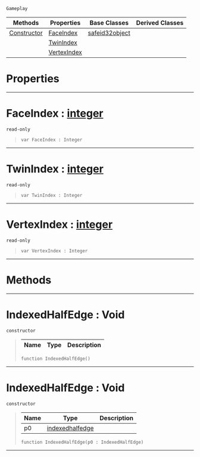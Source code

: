  `Gameplay`

|Methods|Properties|Base Classes|Derived Classes|
|---|---|---|---|
|[ Constructor](https://github.com/ZilchEngine/ZilchDocs/blob/master/code_reference/class_reference/indexedhalfedge.markdown#indexedhalfedge-void)|[ FaceIndex](https://github.com/ZilchEngine/ZilchDocs/blob/master/code_reference/class_reference/indexedhalfedge.markdown#faceindex-zero-engine-do)|[safeid32object](https://github.com/ZilchEngine/ZilchDocs/blob/master/code_reference/class_reference/safeid32object.markdown)| |
| |[ TwinIndex](https://github.com/ZilchEngine/ZilchDocs/blob/master/code_reference/class_reference/indexedhalfedge.markdown#twinindex-zero-engine-do)| | |
| |[ VertexIndex](https://github.com/ZilchEngine/ZilchDocs/blob/master/code_reference/class_reference/indexedhalfedge.markdown#vertexindex-zero-engine)| | |


 #  Properties


---  
 #  FaceIndex : [integer](https://github.com/ZilchEngine/ZilchDocs/blob/master/code_reference/nada_base_types/integer.markdown)

 `read-only`

> 
> ``` lang=cpp, name=Nada
> var FaceIndex : Integer


---  
 #  TwinIndex : [integer](https://github.com/ZilchEngine/ZilchDocs/blob/master/code_reference/nada_base_types/integer.markdown)

 `read-only`

> 
> ``` lang=cpp, name=Nada
> var TwinIndex : Integer


---  
 #  VertexIndex : [integer](https://github.com/ZilchEngine/ZilchDocs/blob/master/code_reference/nada_base_types/integer.markdown)

 `read-only`

> 
> ``` lang=cpp, name=Nada
> var VertexIndex : Integer


---  
 #  Methods


---  
 #  IndexedHalfEdge : Void

 `constructor`

> 
> |Name|Type|Description|
> |---|---|---|
> ``` lang=cpp, name=Nada
> function IndexedHalfEdge()
> ``` 


---  
 #  IndexedHalfEdge : Void

 `constructor`

> 
> |Name|Type|Description|
> |---|---|---|
> |p0|[indexedhalfedge](https://github.com/ZilchEngine/ZilchDocs/blob/master/code_reference/class_reference/indexedhalfedge.markdown)| |
> ``` lang=cpp, name=Nada
> function IndexedHalfEdge(p0 : IndexedHalfEdge)
> ``` 


---  
 

 
